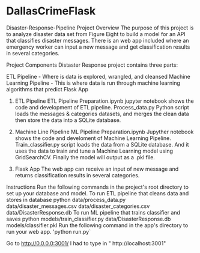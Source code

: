 # DallasCrimeFlask

Disaster-Response-Pipeline
Project Overview
The purpose of this project is to analyze disaster data set from Figure Eight to build a model for an API that classifies disaster messages. There is an web app included where an emergency worker can input a new message and get classification results in several categories.

Project Components
Distaster Response project contains three parts:

ETL Pipeline - Where is data is explored, wrangled, and cleansed
Machine Learning Pipeline - This is where data is run through machine learning algorithms that predict
Flask App
1. ETL Pipeline
ETL Pipeline Preparation.ipynb jupyter notebook shows the code and development of ETL pipeline. Process_data.py Python script loads the messages & categories datasets, and merges the clean data then store the data into a SQLite database.

2. Machine Line Pipeline
ML Pipeline Preparation.ipynb Jupyther notebook shows the code and develoment of Machine Learning Pipeline. Train_classifier.py script loads the data from a SQLite database. And it uses the data to train and tune a Machine Learning model using GridSearchCV. Finally the model will output as a .pkl file.

3. Flask App
The web app can receive an input of new message and returns classification results in several categories.

Instructions
Run the following commands in the project's root directory to set up your database and model.
To run ETL pipeline that cleans data and stores in database python data/process_data.py data/disaster_messages.csv data/disaster_categories.csv data/DisasterResponse.db
To run ML pipeline that trains classifier and saves python models/train_classifier.py data/DisasterResponse.db models/classifier.pkl
Run the following command in the app's directory to run your web app. 'python run.py`

Go to http://0.0.0.0:3001/ I had to type in " http://localhost:3001"
